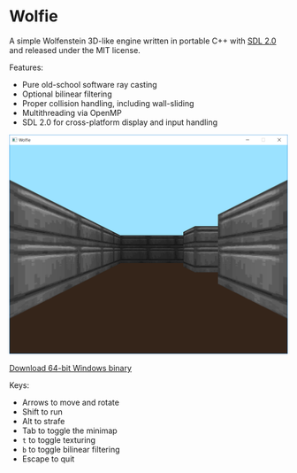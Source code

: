 # Wolfie
A simple Wolfenstein 3D-like engine written in portable C++ with [SDL 2.0](https://www.libsdl.org/) and released under the MIT license.

Features:
* Pure old-school software ray casting
* Optional bilinear filtering
* Proper collision handling, including wall-sliding
* Multithreading via OpenMP
* SDL 2.0 for cross-platform display and input handling

![Screenshot](/screenshot.png?raw=true)

[Download 64-bit Windows binary](https://github.com/dictoon/Wolfie/releases/download/1.0.0/Wolfie-1.0.0.zip)

Keys:
* Arrows to move and rotate
* Shift to run
* Alt to strafe
* Tab to toggle the minimap
* `t` to toggle texturing
* `b` to toggle bilinear filtering
* Escape to quit
